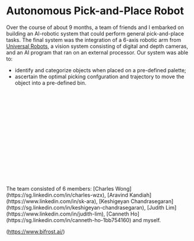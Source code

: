 # Autonomous Pick-and-Place Robot

Over the course of about 9 months, a team of friends and I embarked on building an AI-robotic system that could perform general 
pick-and-place tasks. The final system was the integration of a 6-axis robotic arm from [Universal Robots](https://www.universal-robots.com/),
a vision system consisting of digital and depth cameras, and an AI program that ran on an external processor. Our system was able to:

* identify and categorize objects when placed on a pre-defined palette;
* ascertain the optimal picking confguration and trajectory to move the object into a pre-defined bin.


<img align="left" scr="./team_photo.jpg">
<br/><br/><br/><br/><br/><br/><br/><br/><br/><br/><br/><br/><br/><br/><br/>
The team consisted of 6 members: [Charles Wong](https://sg.linkedin.com/in/charles-wzx), 
[Aravind Kandiah](https://www.linkedin.com/in/sk-ara), 
[Keshigeyan Chandrasegaran](https://sg.linkedin.com/in/keshigeyan-chandrasegaran), 
[Judith Lim](https://www.linkedin.com/in/judith-lim), [Canneth Ho](https://sg.linkedin.com/in/canneth-ho-1bb754160)
and myself. 


(https://www.bifrost.ai/)

